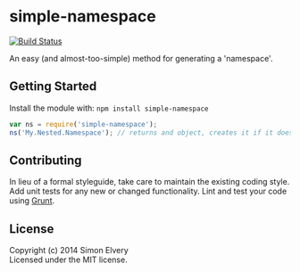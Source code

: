 # simple-namespace 

[![Build Status](https://secure.travis-ci.org/elverys7d/simple-namespace.png?branch=master)](http://travis-ci.org/elverys7d/simple-namespace)

An easy (and almost-too-simple) method for generating a 'namespace'.

## Getting Started
Install the module with: `npm install simple-namespace`

```javascript
var ns = require('simple-namespace');
ns('My.Nested.Namespace'); // returns and object, creates it if it doesn't already exist.
```

## Contributing
In lieu of a formal styleguide, take care to maintain the existing coding style. Add unit tests for any new or changed functionality. Lint and test your code using [Grunt](http://gruntjs.com/).

## License
Copyright (c) 2014 Simon Elvery  
Licensed under the MIT license.
